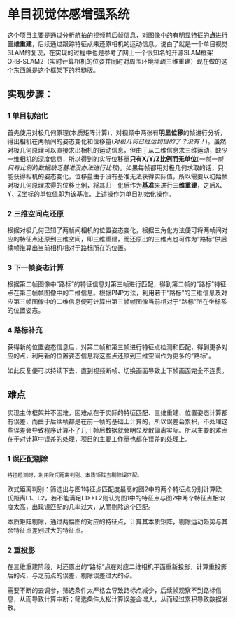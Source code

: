 # 单目视觉体感增强系统

​	这个项目主要是通过分析航拍的视频前后帧信息，对图像中的有明显特征的**点**进行**三维重建**，后续通过跟踪特征点来还原相机的运动信息。说白了就是一个单目视觉SLAM的复现，在实现的过程中也是参考了网上一个很知名的开源SLAM框架ORB-SLAM2（实时计算相机的位姿并同时对周围环境稀疏三维重建）现在做的这个东西就是这个框架下的粗糙版。

## 实现步骤：

### 1 单目初始化

​	首先使用对极几何原理(本质矩阵计算)，对视频中两张有**明显位移**的帧进行分析，得出相机在两帧间的姿态变化和位移量(*对极几何已经达到目的了？没有！*)。虽然对极几何原理可以直接求出相机的运动信息，但由于从二维信息求三维运动，缺少一维相机的深度信息，所以得到的实际位移量**只有X/Y/Z比例而无单位**(*一帧一帧只有比例的数据缺乏基准没办法进行比较*)。如果每帧都用对极几何求取的话，只能获得相机的姿态变化，位移量由于没有基准无法获得实际值，所以需要以初始帧对极几何原理求得的位移比例，将其归一化后作为**基准**来进行**三维重建**，之后X、Y、Z坐标的单位值即为该基准。上述操作为单目初始化操作。

### 2 三维空间点还原

​	根据对极几何已知了两帧间相机的位置姿态变化，根据三角化方法便可将两帧间对应的特征点还原到三维空间，即三维重建，而还原出的三维点也可作为“路标”供后续帧推算出当前相机相对于路标所在的位置。

### 3 下一帧姿态计算

​	根据第二帧图像中“路标”的特征信息对第三帧进行匹配，得到第二帧的“路标”特征点在第三帧帧图像中的二维信息。根据PNP方法，利用若干“路标”的三维信息及对应第三帧图像中的二维信息便可计算出第三帧帧图像当前相对于“路标”所在坐标系的位置姿态。

### 4 路标补充

​	获得新的位置姿态信息后，对第二帧和第三帧进行特征点检测和匹配，得到更多对应的点，利用新的位置姿态信息将这些点还原到三维空间作为更多的“路标”。

​	如此反复便可以持续下去，直到视频断帧、切换画面导致上下帧画面完全不连贯。

## 难点

​	实现主体框架并不困难，困难点在于实际的特征匹配、三维重建、位置姿态计算都有误差，而由于后续帧都是在前一帧的基础上计算的，所以误差会累积，不处理这些误差会导致程序计算不了几十帧后数据就会明显发散偏离实际。所以主要的难点在于对计算中误差的处理，项目的主要工作量也都在误差的处理上。

### 1 误匹配剔除

 	特征检测时，利用欧氏距离判别、本质矩阵去剔除误匹配。

​	欧式距离判别：筛选出与图1特征点匹配度最高的图2中的两个特征点分别计算欧氏距离L1、L2，若不能满足L1>>L2则认为图1中的特征点与图2中两个特征点相似度太高，出现误匹配的几率过大，从而剔除这个匹配。

​	本质矩阵剔除，通过两幅图的对应的特征点，计算其本质矩阵，剔除运动趋势与其余特征点差别过大的特征点。

### 2 重投影

​	在三维重建阶段，对还原出的“路标”点在对应二维相机平面重新投影，计算重投影后的点，与之前点的误差，剔除误差过大的点。

需要不断的去调参，筛选条件太严格会导致路标点减少，后续帧观察不到路标信息，从而导致计算中断；筛选条件太松计算误差会增大，从而经过累积导致数据发散。 

